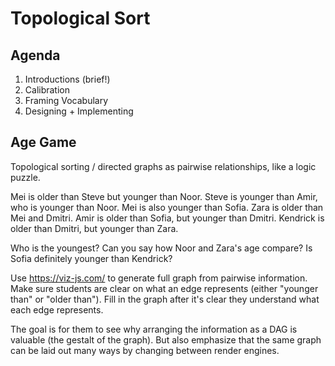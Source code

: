 # Topological Sort

## Agenda

1. Introductions (brief!)
2. Calibration
3. Framing Vocabulary
4. Designing + Implementing

## Age Game

Topological sorting / directed graphs as pairwise relationships, like a logic puzzle.

Mei is older than Steve but younger than Noor. Steve is younger than Amir, who is younger than Noor. Mei is also younger than Sofia. Zara is older than Mei and Dmitri. Amir is older than Sofia, but younger than Dmitri. Kendrick is older than Dmitri, but younger than Zara.

Who is the youngest? Can you say how Noor and Zara's age compare? Is Sofia definitely younger than Kendrick?

Use <https://viz-js.com/> to generate full graph from pairwise information. Make sure students are clear on what an edge represents (either "younger than" or "older than"). Fill in the graph after it's clear they understand what each edge represents.

The goal is for them to see why arranging the information as a DAG is valuable (the gestalt of the graph). But also emphasize that the same graph can be laid out many ways by changing between render engines.
